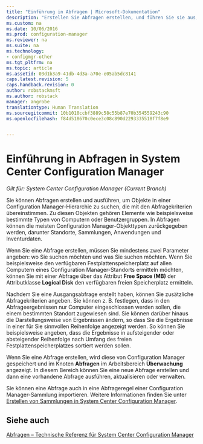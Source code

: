 ```yaml
---
title: "Einführung in Abfragen | Microsoft-Dokumentation"
description: "Erstellen Sie Abfragen erstellen, und führen Sie sie aus, um Objekte in einer Configuration Manager-Hierarchie zu suchen, die mit den Abfragekriterien übereinstimmen."
ms.custom: na
ms.date: 10/06/2016
ms.prod: configuration-manager
ms.reviewer: na
ms.suite: na
ms.technology:
- configmgr-other
ms.tgt_pltfrm: na
ms.topic: article
ms.assetid: 03d1b3a9-41db-4d3a-a70e-e05ab5dc8141
caps.latest.revision: 5
caps.handback.revision: 0
author: robstackmsft
ms.author: robstack
manager: angrobe
translationtype: Human Translation
ms.sourcegitcommit: 10b1010ccbf3889c58c55b87e70b354559243c90
ms.openlocfilehash: f84d518670c0ece3c08c890d2293335518f7f8e9


---
```

# <a name="introduction-to-queries-in-system-center-configuration-manager"></a>Einführung in Abfragen in System Center Configuration Manager

*Gilt für: System Center Configuration Manager (Current Branch)*

Sie können Abfragen erstellen und ausführen, um Objekte in einer Configuration Manager-Hierarchie zu suchen, die mit den Abfragekriterien übereinstimmen. Zu diesen Objekten gehören Elemente wie beispielsweise bestimmte Typen von Computern oder Benutzergruppen. In Abfragen können die meisten Configuration Manager-Objekttypen zurückgegeben werden, darunter Standorte, Sammlungen, Anwendungen und Inventurdaten.  

 Wenn Sie eine Abfrage erstellen, müssen Sie mindestens zwei Parameter angeben: wo Sie suchen möchten und was Sie suchen möchten. Wenn Sie beispielsweise den verfügbaren Festplattenspeicherplatz auf allen Computern eines Configuration Manager-Standorts ermitteln möchten, können Sie mit einer Abfrage über das Attribut **Free Space (MB)** der Attributklasse **Logical Disk** den verfügbaren freien Speicherplatz ermitteln.  

 Nachdem Sie eine Ausgangsabfrage erstellt haben, können Sie zusätzliche Abfragekriterien angeben. Sie können z. B. festlegen, dass in den Abfrageergebnissen nur Computer eingeschlossen werden sollen, die einem bestimmten Standort zugewiesen sind. Sie können darüber hinaus die Darstellungsweise von Ergebnissen ändern, so dass Sie die Ergebnisse in einer für Sie sinnvollen Reihenfolge angezeigt werden. So können Sie beispielsweise angeben, dass die Ergebnisse in aufsteigender oder absteigender Reihenfolge nach Umfang des freien Festplattenspeicherplatzes sortiert werden sollen.  

 Wenn Sie eine Abfrage erstellen, wird diese von Configuration Manager gespeichert und im Knoten **Abfragen** im Arbeitsbereich **Überwachung** angezeigt. In diesem Bereich können Sie eine neue Abfrage erstellen und dann eine vorhandene Abfrage ausführen, aktualisieren oder verwalten.  

 Sie können eine Abfrage auch in eine Abfrageregel einer Configuration Manager-Sammlung importieren. Weitere Informationen finden Sie unter [Erstellen von Sammlungen in System Center Configuration Manager](../../../core/clients/manage/collections/create-collections.md).  

## <a name="see-also"></a>Siehe auch  
 [Abfragen – Technische Referenz für System Center Configuration Manager](../../../core/servers/manage/queries-technical-reference.md)



<!--HONumber=Dec16_HO3-->


